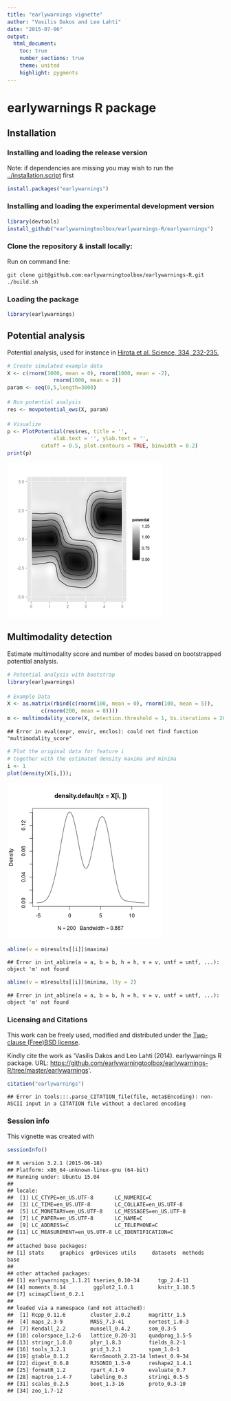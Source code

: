 ```yaml
---
title: "earlywarnings vignette"
author: "Vasilis Dakos and Leo Lahti"
date: "2015-07-06"
output:
  html_document:
    toc: true
    number_sections: true
    theme: united
    highlight: pygments
---
```


<!--
  %\VignetteEngine{knitr::rmarkdown}
  %\VignetteIndexEntry{microbiome tutorial}
  %\usepackage[utf8]{inputenc}
-->



earlywarnings R package
===========

## Installation

### Installing and loading the release version

Note: if dependencies are missing you may wish to run the [../installation.script](installation.script) first


```r
install.packages("earlywarnings")
```

### Installing and loading the experimental development version


```r
library(devtools)
install_github("earlywarningtoolbox/earlywarnings-R/earlywarnings")
```

### Clone the repository & install locally:

Run on command line:
<pre><code>git clone git@github.com:earlywarningtoolbox/earlywarnings-R.git
./build.sh
</pre></code>

### Loading the package


```r
library(earlywarnings)  
```


## Potential analysis

Potential analysis, used for instance in [Hirota et al. Science, 334, 232-235.](http://www.sciencemag.org/content/334/6053/232.long)


```r
# Create simulated example data
X <- c(rnorm(1000, mean = 0), rnorm(1000, mean = -2), 
 	           rnorm(1000, mean = 2))
param <- seq(0,5,length=3000) 

# Run potential analysis
res <- movpotential_ews(X, param)

# Visualize
p <- PlotPotential(res$res, title = '', 
	       	   xlab.text = '', ylab.text = '', 
		   cutoff = 0.5, plot.contours = TRUE, binwidth = 0.2)
print(p)
```

![plot of chunk movpotential](figure/movpotential-1.png) 

## Multimodality detection

Estimate multimodality score and number of modes based on bootstrapped potential analysis.


```r
# Potential analysis with bootstrap
library(earlywarnings)

# Example Data
X <- as.matrix(rbind(c(rnorm(100, mean = 0), rnorm(100, mean = 5)), 
           c(rnorm(200, mean = 0))))
m <- multimodality_score(X, detection.threshold = 1, bs.iterations = 20, detection.limit = 3)
```

```
## Error in eval(expr, envir, enclos): could not find function "multimodality_score"
```

```r
# Plot the original data for feature i 
# together with the estimated density maxima and minima
i <- 1
plot(density(X[i,])); 
```

![plot of chunk bimodality](figure/bimodality-1.png) 

```r
abline(v = m$results[[i]]$maxima)
```

```
## Error in int_abline(a = a, b = b, h = h, v = v, untf = untf, ...): object 'm' not found
```

```r
abline(v = m$results[[i]]$minima, lty = 2)
```

```
## Error in int_abline(a = a, b = b, h = h, v = v, untf = untf, ...): object 'm' not found
```


### Licensing and Citations

This work can be freely used, modified and distributed under the 
[Two-clause (Free)BSD license](http://en.wikipedia.org/wiki/BSD\_licenses).

Kindly cite the work as 'Vasilis Dakos and Leo Lahti (2014). earlywarnings R package. URL: https://github.com/earlywarningtoolbox/earlywarnings-R/tree/master/earlywarnings'.


```r
citation("earlywarnings")
```

```
## Error in tools:::.parse_CITATION_file(file, meta$Encoding): non-ASCII input in a CITATION file without a declared encoding
```

### Session info

This vignette was created with


```r
sessionInfo()
```

```
## R version 3.2.1 (2015-06-18)
## Platform: x86_64-unknown-linux-gnu (64-bit)
## Running under: Ubuntu 15.04
## 
## locale:
##  [1] LC_CTYPE=en_US.UTF-8       LC_NUMERIC=C              
##  [3] LC_TIME=en_US.UTF-8        LC_COLLATE=en_US.UTF-8    
##  [5] LC_MONETARY=en_US.UTF-8    LC_MESSAGES=en_US.UTF-8   
##  [7] LC_PAPER=en_US.UTF-8       LC_NAME=C                 
##  [9] LC_ADDRESS=C               LC_TELEPHONE=C            
## [11] LC_MEASUREMENT=en_US.UTF-8 LC_IDENTIFICATION=C       
## 
## attached base packages:
## [1] stats     graphics  grDevices utils     datasets  methods   base     
## 
## other attached packages:
## [1] earlywarnings_1.1.21 tseries_0.10-34      tgp_2.4-11          
## [4] moments_0.14         ggplot2_1.0.1        knitr_1.10.5        
## [7] scimapClient_0.2.1  
## 
## loaded via a namespace (and not attached):
##  [1] Rcpp_0.11.6        cluster_2.0.2      magrittr_1.5      
##  [4] maps_2.3-9         MASS_7.3-41        nortest_1.0-3     
##  [7] Kendall_2.2        munsell_0.4.2      som_0.3-5         
## [10] colorspace_1.2-6   lattice_0.20-31    quadprog_1.5-5    
## [13] stringr_1.0.0      plyr_1.8.3         fields_8.2-1      
## [16] tools_3.2.1        grid_3.2.1         spam_1.0-1        
## [19] gtable_0.1.2       KernSmooth_2.23-14 lmtest_0.9-34     
## [22] digest_0.6.8       RJSONIO_1.3-0      reshape2_1.4.1    
## [25] formatR_1.2        rpart_4.1-9        evaluate_0.7      
## [28] maptree_1.4-7      labeling_0.3       stringi_0.5-5     
## [31] scales_0.2.5       boot_1.3-16        proto_0.3-10      
## [34] zoo_1.7-12
```




